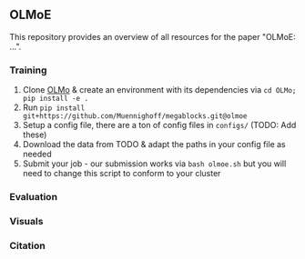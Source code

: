 ## OLMoE

This repository provides an overview of all resources for the paper "OLMoE: ...".


### Training

1. Clone [OLMo](https://github.com/allenai/OLMo) & create an environment with its dependencies via `cd OLMo; pip install -e .`
2. Run `pip install git+https://github.com/Muennighoff/megablocks.git@olmoe`
3. Setup a config file, there are a ton of config files in `configs/` (TODO: Add these)
4. Download the data from TODO & adapt the paths in your config file as needed
5. Submit your job - our submission works via `bash olmoe.sh` but you will need to change this script to conform to your cluster

### Evaluation


### Visuals


### Citation
